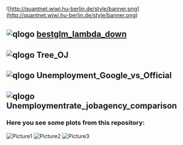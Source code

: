 
![http://quantnet.wiwi.hu-berlin.de/style/banner.png](http://quantnet.wiwi.hu-berlin.de/style/banner.png)

## ![qlogo](http://quantnet.wiwi.hu-berlin.de/graphics/quantlogo.png) **[bestglm_lambda_down](https://github.com/QuantLet/big_data_analysis/tree/master/GoogleCorrelateWords%20and%20FRM%20comparison)**

## ![qlogo](http://quantnet.wiwi.hu-berlin.de/graphics/quantlogo.png) **Tree_OJ**

## ![qlogo](http://quantnet.wiwi.hu-berlin.de/graphics/quantlogo.png) **Unemployment_Google_vs_Official**

## ![qlogo](http://quantnet.wiwi.hu-berlin.de/graphics/quantlogo.png) **Unemploymentrate_jobagency_comparison**

### Here you see some plots from this repository:

![Picture1](https://github.com/QuantLet/big_data_analysis/blob/master/GoogleCorrelateWords%20and%20FRM%20comparison/bestglm_lambda_down1.png)
![Picture2](https://github.com/QuantLet/big_data_analysis/blob/master/Unemployment_Google_vs_Official/Unemployment_Google_vs_Official.png)
![Picture3](https://github.com/QuantLet/big_data_analysis/blob/master/GoogleCorrelateWords%20and%20FRM%20comparison/bestglm_lambda_down3.png)

